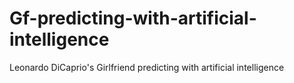 # Gf-predicting-with-artificial-intelligence
Leonardo DiCaprio's Girlfriend predicting with artificial intelligence

